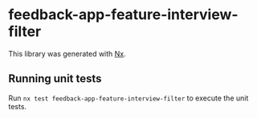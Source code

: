 # feedback-app-feature-interview-filter

This library was generated with [Nx](https://nx.dev).

## Running unit tests

Run `nx test feedback-app-feature-interview-filter` to execute the unit tests.
